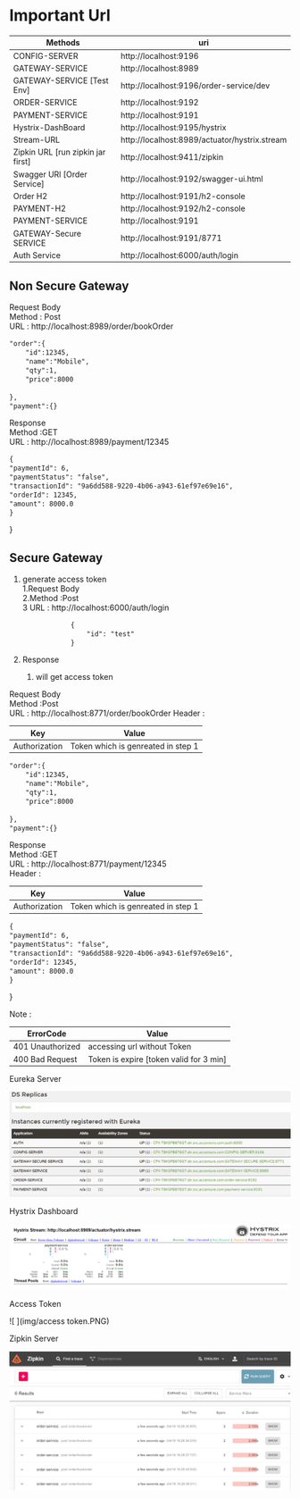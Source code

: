 #  Important Url 

| Methods                           | 	uri                              |
|-----------------------------------|-----------------------------------|
| CONFIG-SERVER	                    | http://localhost:9196	            || CONFIG-SERVER	          | http://localhost:9196	              |
| GATEWAY-SERVICE	                  | http://localhost:8989             |
| GATEWAY-SERVICE	[Test Env]        | http://localhost:9196/order-service/dev          |
| ORDER-SERVICE	                    | http://localhost:9192             |
| PAYMENT-SERVICE	                  | http://localhost:9191             |
| Hystrix-DashBoard	                | http://localhost:9195/hystrix     |
| Stream-URL	                       | http://localhost:8989/actuator/hystrix.stream |
 | Zipkin URL [run zipkin jar first] | http://localhost:9411/zipkin  |
| Swagger URl [Order Service]       | http://localhost:9192/swagger-ui.html   |
| Order H2                          | http://localhost:9191/h2-console  |
| PAYMENT-H2	                       | http://localhost:9192/h2-console  |
| PAYMENT-SERVICE	                  | http://localhost:9191             |
| GATEWAY-Secure SERVICE	           | http://localhost:9191/8771       |
| Auth Service	                     | http://localhost:6000/auth/login    |

			
**Non Secure Gateway**
-----------------------------------------------------

Request Body <br>
    Method : Post <br>
    URL : http://localhost:8989/order/bookOrder 

	"order":{
		"id":12345,
		"name":"Mobile",
		"qty":1,
		"price":8000
		
	},
	"payment":{}

Response <br>
Method :GET<br>
URL : http://localhost:8989/payment/12345

	{
    "paymentId": 6,
    "paymentStatus": "false",
    "transactionId": "9a6dd588-9220-4b06-a943-61ef97e69e16",
    "orderId": 12345,
    "amount": 8000.0
    }
}

**Secure Gateway**
-----------------------------------------------------


1. generate access token <br>
   1.Request Body <br>
   2.Method :Post  <br>
   3 URL : http://localhost:6000/auth/login

                   {
                       "id": "test"	
                   }
2. Response 
   1. will get access token

Request Body <br>
Method :Post <br>
URL : http://localhost:8771/order/bookOrder
Header :

| Key           | 	Value                             |
|---------------|------------------------------------|
| Authorization	 | Token which is genreated in step 1 |

	"order":{
		"id":12345,
		"name":"Mobile",
		"qty":1,
		"price":8000
		
	},
	"payment":{}

Response <br>
Method :GET <br>
URL : http://localhost:8771/payment/12345 <br>
Header :

| Key           | 	Value                             |
|---------------|------------------------------------|
| Authorization	 | Token which is genreated in step 1 |


	{
    "paymentId": 6,
    "paymentStatus": "false",
    "transactionId": "9a6dd588-9220-4b06-a943-61ef97e69e16",
    "orderId": 12345,
    "amount": 8000.0
    }
}

Note :

| ErrorCode         | 	Value                                  |
|-------------------|-----------------------------------------|
| 401 Unauthorized	 | accessing url without Token             |
| 400 Bad Request   | Token is expire [token valid for 3 min] |




Eureka Server

![ ](img/eureka.PNG)


Hystrix Dashboard

![ ](img/hystrix.PNG)


Access Token

![ ](img/access token.PNG)


Zipkin Server

![ ](img/zipkin.PNG)
